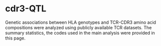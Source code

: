 # cdr3-QTL
Genetic associations between HLA genotypes and TCR-CDR3 amino acid compositions were analyzed using publicly available TCR datasets.
The summary statistics, the codes used in the main analysis were provided in this page.
